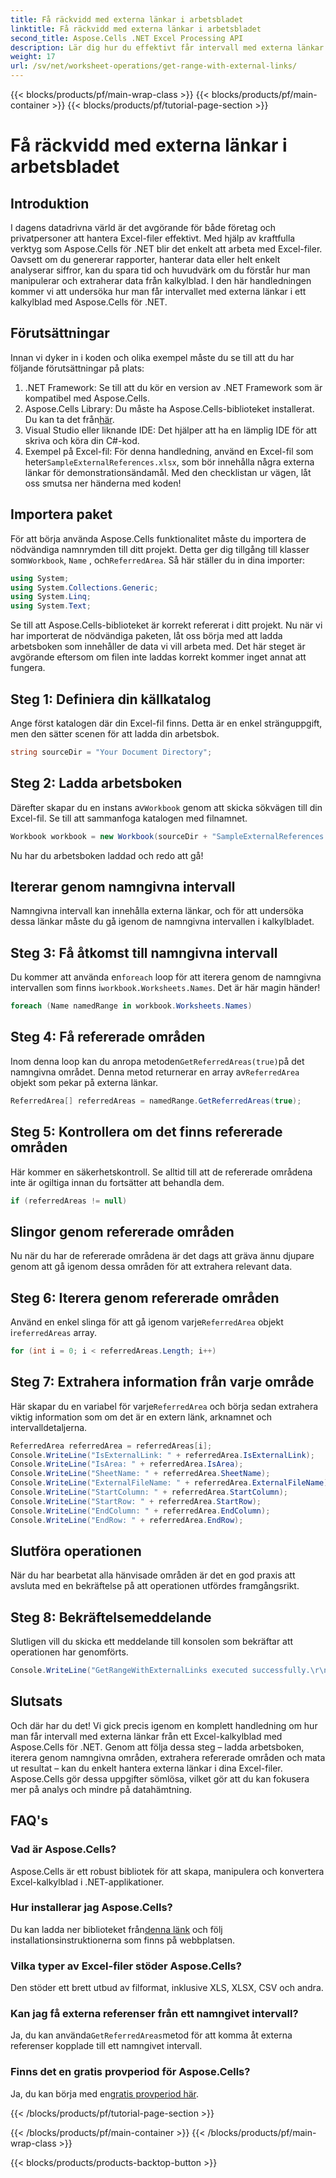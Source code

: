 ```yaml
---
title: Få räckvidd med externa länkar i arbetsbladet
linktitle: Få räckvidd med externa länkar i arbetsbladet
second_title: Aspose.Cells .NET Excel Processing API
description: Lär dig hur du effektivt får intervall med externa länkar i Excel-kalkylblad med Aspose.Cells för .NET i denna omfattande steg-för-steg-handledning.
weight: 17
url: /sv/net/worksheet-operations/get-range-with-external-links/
---
```


{{< blocks/products/pf/main-wrap-class >}}
{{< blocks/products/pf/main-container >}}
{{< blocks/products/pf/tutorial-page-section >}}

# Få räckvidd med externa länkar i arbetsbladet

## Introduktion
I dagens datadrivna värld är det avgörande för både företag och privatpersoner att hantera Excel-filer effektivt. Med hjälp av kraftfulla verktyg som Aspose.Cells för .NET blir det enkelt att arbeta med Excel-filer. Oavsett om du genererar rapporter, hanterar data eller helt enkelt analyserar siffror, kan du spara tid och huvudvärk om du förstår hur man manipulerar och extraherar data från kalkylblad. I den här handledningen kommer vi att undersöka hur man får intervallet med externa länkar i ett kalkylblad med Aspose.Cells för .NET. 
## Förutsättningar
Innan vi dyker in i koden och olika exempel måste du se till att du har följande förutsättningar på plats:
1. .NET Framework: Se till att du kör en version av .NET Framework som är kompatibel med Aspose.Cells.
2.  Aspose.Cells Library: Du måste ha Aspose.Cells-biblioteket installerat. Du kan ta det från[här](https://releases.aspose.com/cells/net/).
3. Visual Studio eller liknande IDE: Det hjälper att ha en lämplig IDE för att skriva och köra din C#-kod.
4.  Exempel på Excel-fil: För denna handledning, använd en Excel-fil som heter`SampleExternalReferences.xlsx`, som bör innehålla några externa länkar för demonstrationsändamål.
Med den checklistan ur vägen, låt oss smutsa ner händerna med koden!
## Importera paket
 För att börja använda Aspose.Cells funktionalitet måste du importera de nödvändiga namnrymden till ditt projekt. Detta ger dig tillgång till klasser som`Workbook`, `Name` , och`ReferredArea`. 
Så här ställer du in dina importer:
```csharp
using System;
using System.Collections.Generic;
using System.Linq;
using System.Text;
```
Se till att Aspose.Cells-biblioteket är korrekt refererat i ditt projekt. 
Nu när vi har importerat de nödvändiga paketen, låt oss börja med att ladda arbetsboken som innehåller de data vi vill arbeta med. Det här steget är avgörande eftersom om filen inte laddas korrekt kommer inget annat att fungera.
## Steg 1: Definiera din källkatalog
Ange först katalogen där din Excel-fil finns. Detta är en enkel stränguppgift, men den sätter scenen för att ladda din arbetsbok.
```csharp
string sourceDir = "Your Document Directory";
```
## Steg 2: Ladda arbetsboken
 Därefter skapar du en instans av`Workbook` genom att skicka sökvägen till din Excel-fil. Se till att sammanfoga katalogen med filnamnet.
```csharp
Workbook workbook = new Workbook(sourceDir + "SampleExternalReferences.xlsx");
```
Nu har du arbetsboken laddad och redo att gå!
## Itererar genom namngivna intervall
Namngivna intervall kan innehålla externa länkar, och för att undersöka dessa länkar måste du gå igenom de namngivna intervallen i kalkylbladet.
## Steg 3: Få åtkomst till namngivna intervall
 Du kommer att använda en`foreach` loop för att iterera genom de namngivna intervallen som finns i`workbook.Worksheets.Names`. Det är här magin händer!
```csharp
foreach (Name namedRange in workbook.Worksheets.Names)
```
## Steg 4: Få refererade områden
 Inom denna loop kan du anropa metoden`GetReferredAreas(true)`på det namngivna området. Denna metod returnerar en array av`ReferredArea` objekt som pekar på externa länkar.
```csharp
ReferredArea[] referredAreas = namedRange.GetReferredAreas(true);
```
## Steg 5: Kontrollera om det finns refererade områden
Här kommer en säkerhetskontroll. Se alltid till att de refererade områdena inte är ogiltiga innan du fortsätter att behandla dem.
```csharp
if (referredAreas != null)
```
## Slingor genom refererade områden
Nu när du har de refererade områdena är det dags att gräva ännu djupare genom att gå igenom dessa områden för att extrahera relevant data.
## Steg 6: Iterera genom refererade områden
 Använd en enkel slinga för att gå igenom varje`ReferredArea` objekt i`referredAreas` array.
```csharp
for (int i = 0; i < referredAreas.Length; i++)
```
## Steg 7: Extrahera information från varje område
 Här skapar du en variabel för varje`ReferredArea` och börja sedan extrahera viktig information som om det är en extern länk, arknamnet och intervalldetaljerna.
```csharp
ReferredArea referredArea = referredAreas[i];
Console.WriteLine("IsExternalLink: " + referredArea.IsExternalLink);
Console.WriteLine("IsArea: " + referredArea.IsArea);
Console.WriteLine("SheetName: " + referredArea.SheetName);
Console.WriteLine("ExternalFileName: " + referredArea.ExternalFileName);
Console.WriteLine("StartColumn: " + referredArea.StartColumn);
Console.WriteLine("StartRow: " + referredArea.StartRow);
Console.WriteLine("EndColumn: " + referredArea.EndColumn);
Console.WriteLine("EndRow: " + referredArea.EndRow);
```
## Slutföra operationen
När du har bearbetat alla hänvisade områden är det en god praxis att avsluta med en bekräftelse på att operationen utfördes framgångsrikt.
## Steg 8: Bekräftelsemeddelande
Slutligen vill du skicka ett meddelande till konsolen som bekräftar att operationen har genomförts.
```csharp
Console.WriteLine("GetRangeWithExternalLinks executed successfully.\r\n");
```
## Slutsats
Och där har du det! Vi gick precis igenom en komplett handledning om hur man får intervall med externa länkar från ett Excel-kalkylblad med Aspose.Cells för .NET. Genom att följa dessa steg – ladda arbetsboken, iterera genom namngivna områden, extrahera refererade områden och mata ut resultat – kan du enkelt hantera externa länkar i dina Excel-filer. Aspose.Cells gör dessa uppgifter sömlösa, vilket gör att du kan fokusera mer på analys och mindre på datahämtning.
## FAQ's
### Vad är Aspose.Cells?
Aspose.Cells är ett robust bibliotek för att skapa, manipulera och konvertera Excel-kalkylblad i .NET-applikationer.
### Hur installerar jag Aspose.Cells?
 Du kan ladda ner biblioteket från[denna länk](https://releases.aspose.com/cells/net/) och följ installationsinstruktionerna som finns på webbplatsen.
### Vilka typer av Excel-filer stöder Aspose.Cells?
Den stöder ett brett utbud av filformat, inklusive XLS, XLSX, CSV och andra.
### Kan jag få externa referenser från ett namngivet intervall?
 Ja, du kan använda`GetReferredAreas`metod för att komma åt externa referenser kopplade till ett namngivet intervall.
### Finns det en gratis provperiod för Aspose.Cells?
 Ja, du kan börja med en[gratis provperiod här](https://releases.aspose.com/).

{{< /blocks/products/pf/tutorial-page-section >}}

{{< /blocks/products/pf/main-container >}}
{{< /blocks/products/pf/main-wrap-class >}}

{{< blocks/products/products-backtop-button >}}
